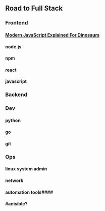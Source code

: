 ## Road to Full Stack

### Frontend

#### [Modern JavaScript Explained For Dinosaurs](https://medium.com/the-node-js-collection/modern-javascript-explained-for-dinosaurs-f695e9747b70)
#### node.js
#### npm
#### react
#### javascript

### Backend

### Dev
#### python
#### go
#### git



### Ops
#### linux system admin
#### network
#### automation tools#### 
#### #anisible?
